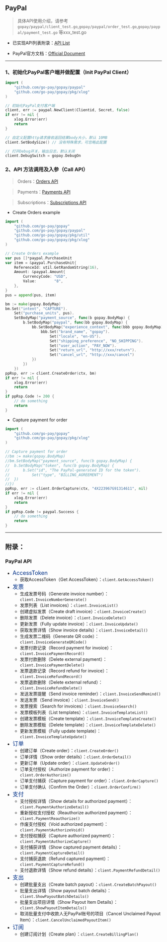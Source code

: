 ## PayPal

> 具体API使用介绍，请参考`gopay/paypal/client_test.go`,`gopay/paypal/order_test.go`,`gopay/paypal/payment_test.go` 等xxx_test.go

- 已实现API列表附录：[API List](https://github.com/go-pay/gopay/blob/main/doc/paypal.md#%E9%99%84%E5%BD%95)

- PayPal官方文档：[Official Document](https://developer.paypal.com/api/rest)

---

### 1、初始化PayPal客户端并做配置（Init PayPal Client）

```go
import (
    "github.com/go-pay/gopay/paypal"
    "github.com/go-pay/gopay/pkg/xlog"
)

// 初始化PayPal支付客户端
client, err := paypal.NewClient(Clientid, Secret, false)
if err != nil {
    xlog.Error(err)
    return
}

// 自定义配置http请求接收返回结果body大小，默认 10MB
client.SetBodySize() // 没有特殊需求，可忽略此配置

// 打开Debug开关，输出日志，默认关闭
client.DebugSwitch = gopay.DebugOn
```

### 2、API 方法调用及入参（Call API）

> Orders：[Orders API](https://developer.paypal.com/api/orders/v2/)

> Payments：[Payments API](https://developer.paypal.com/api/payments/v2/)

> Subscriptions：[Subscriptions API](https://developer.paypal.com/docs/api/subscriptions/v1/)

- Create Orders example

```go
import (
    "github.com/go-pay/gopay"
    "github.com/go-pay/gopay/paypal"
    "github.com/go-pay/gopay/pkg/util"
    "github.com/go-pay/gopay/pkg/xlog"
)

// Create Orders example
var pus []*paypal.PurchaseUnit
var item = &paypal.PurchaseUnit{
	ReferenceId: util.GetRandomString(16),
	Amount: &paypal.Amount{
		CurrencyCode: "USD",
		Value:        "8",
	},
}
pus = append(pus, item)

bm := make(gopay.BodyMap)
bm.Set("intent", "CAPTURE").
	Set("purchase_units", pus).
	SetBodyMap("payment_source", func(b gopay.BodyMap) {
		b.SetBodyMap("paypal", func(bb gopay.BodyMap) {
			bb.SetBodyMap("experience_context", func(bbb gopay.BodyMap) {
				bbb.Set("brand_name", "gopay").
					Set("locale", "en-US").
					Set("shipping_preference", "NO_SHIPPING").
					Set("user_action", "PAY_NOW").
					Set("return_url", "http://xxx/return").
					Set("cancel_url", "http://xxx/cancel")
			})
		})
	})
ppRsp, err := client.CreateOrder(ctx, bm)
if err != nil {
	xlog.Error(err)
	return
}
if ppRsp.Code != 200 {
	// do something
	return
}
```

- Capture payment for order

```go
import (
    "github.com/go-pay/gopay"
    "github.com/go-pay/gopay/pkg/xlog"
)

// Capture payment for order
//bm := make(gopay.BodyMap)
//bm.SetBodyMap("payment_source", func(b gopay.BodyMap) {
//	b.SetBodyMap("token", func(b gopay.BodyMap) {
//		b.Set("id", "The PayPal-generated ID for the token").
//			Set("type", "BILLING_AGREEMENT")
//	})
//})
ppRsp, err := client.OrderCapture(ctx, "4X223967G91314611", nil)
if err != nil {
    xlog.Error(err)
    return
}
if ppRsp.Code != paypal.Success {
    // do something
    return
}
```

---

## 附录：

### PayPal API

* <font color='#003087' size='4'>AccessToken</font>
    * 获取AccessToken（Get AccessToken）：`client.GetAccessToken()`
* <font color='#003087' size='4'>发票</font>
	* 生成发票号码（Generate invoice number）：`client.InvoiceNumberGenerate()`
	* 发票列表（List invoices）：`client.InvoiceList()`
	* 创建虚拟发票（Create draft invoice）：`client.InvoiceCreate()`
	* 删除发票（Delete invoice）：`client.InvoiceDelete()`
	* 更新发票（Fully update invoice）：`client.InvoiceUpdate()`
	* 获取发票详情（Show invoice details）：`client.InvoiceDetail()`
	* 生成发票二维码（Generate QR code）：`client.InvoiceGenerateQRCode()`
	* 发票付款记录（Record payment for invoice）：`client.InvoicePaymentRecord()`
	* 发票付款删除（Delete external payment）：`client.InvoicePaymentDelete()`
	* 发票退款记录（Record refund for invoice）：`client.InvoiceRefundRecord()`
	* 发票退款删除（Delete external refund）：`client.InvoiceRefundDelete()`
	* 发送发票提醒（Send invoice reminder）：`client.InvoiceSendRemind()`
	* 发送发票（Send invoice）：`client.InvoiceSend()`
	* 发票搜索（Search for invoices）：`client.InvoiceSearch()`
	* 发票模板列表（List templates）：`client.InvoiceTemplateList()`
	* 创建发票模板（Create template）：`client.InvoiceTemplateCreate()`
	* 删除发票模板（Delete template）：`client.InvoiceTemplateDelete()`
	* 更新发票模板（Fully update template）：`client.InvoiceTemplateUpdate()`
* <font color='#003087' size='4'>订单</font>
    * 创建订单（Create order）：`client.CreateOrder()`
    * 订单详情（Show order details）：`client.OrderDetail()`
    * 更新订单（Update order）：`client.UpdateOrder()`
    * 订单支付授权（Authorize payment for order）：`client.OrderAuthorize()`
    * 订单支付捕获（Capture payment for order）：`client.OrderCapture()`
    * 订单支付确认（Confirm the Order）：`client.OrderConfirm()`
* <font color='#003087' size='4'>支付</font>
    * 支付授权详情（Show details for authorized payment）：`client.PaymentAuthorizeDetail()`
    * 重新授权支付授权（Reauthorize authorized payment）：`client.PaymentReauthorize()`
    * 作废支付授权（Void authorized payment）：`client.PaymentAuthorizeVoid()`
    * 支付授权捕获（Capture authorized payment）：`client.PaymentAuthorizeCapture()`
    * 支付捕获详情（Show captured payment details）：`client.PaymentCaptureDetail()`
    * 支付捕获退款（Refund captured payment）：`client.PaymentCaptureRefund()`
    * 支付退款详情（Show refund details）：`client.PaymentRefundDetail()`
* <font color='#003087' size='4'>支出</font>
    * 创建批量支出（Create batch payout）：`client.CreateBatchPayout()`
    * 批量支出详情（Show payout batch details）：`client.ShowPayoutBatchDetails()`
    * 批量支出项目详情（Show Payout Item Details）：`client.ShowPayoutItemDetails()`
    * 取消批量支付中收款人无PayPal账号的项目（Cancel Unclaimed Payout Item）：`client.CancelUnclaimedPayoutItem()`
* <font color='#003087' size='4'>订阅</font>
    * 创建订阅计划（Create plan）：`client.CreateBillingPlan()`

